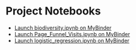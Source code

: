 # Project Notebooks

- [Launch biodiversity.ipynb on MyBinder](https://mybinder.org/v2/gh/GavinReid82/website_projects/main?labpath=notebooks/biodiversity.ipynb)
- [Launch Page_Funnel_Visits.ipynb on MyBinder](https://mybinder.org/v2/gh/GavinReid82/website_projects/main?labpath=notebooks/Page_Funnel_Visits.ipynb)
- [Launch logistic_regression.ipynb on MyBinder](https://mybinder.org/v2/gh/GavinReid82/website_projects/main?labpath=notebooks/logistic_regression.ipynb)
